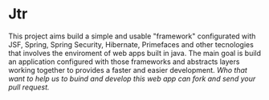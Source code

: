 # Jtr

This project aims build a simple and usable "framework" configurated with JSF, Spring, Spring Security, Hibernate, Primefaces
and other tecnologies that involves the enviroment of web apps built in java. The main goal is build an application
configured with those frameworks and abstracts layers working together to provides a faster and easier development. 
<i>Who that want to help us to buind and develop this web app can fork and send your pull request.</i>
